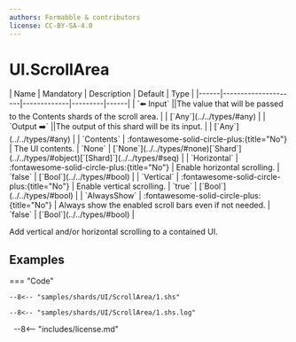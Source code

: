 ```yaml
---
authors: Formabble & contributors
license: CC-BY-SA-4.0
---
```



# UI.ScrollArea

<div class="sh-parameters" markdown="1">
| Name | Mandatory | Description | Default | Type |
|------|---------------------|-------------|---------|------|
| `⬅️ Input` ||The value that will be passed to the Contents shards of the scroll area. | | [`Any`](../../types/#any) |
| `Output ➡️` ||The output of this shard will be its input. | | [`Any`](../../types/#any) |
| `Contents` | :fontawesome-solid-circle-plus:{title="No"}  | The UI contents. | `None` | [`None`](../../types/#none)[`Shard`](../../types/#object)[`[Shard]`](../../types/#seq) |
| `Horizontal` | :fontawesome-solid-circle-plus:{title="No"}  | Enable horizontal scrolling. | `false` | [`Bool`](../../types/#bool) |
| `Vertical` | :fontawesome-solid-circle-plus:{title="No"}  | Enable vertical scrolling. | `true` | [`Bool`](../../types/#bool) |
| `AlwaysShow` | :fontawesome-solid-circle-plus:{title="No"}  | Always show the enabled scroll bars even if not needed. | `false` | [`Bool`](../../types/#bool) |

</div>

Add vertical and/or horizontal scrolling to a contained UI.

## Examples

=== "Code"

  ```x86asm linenums="1"
  --8<-- "samples/shards/UI/ScrollArea/1.shs"
  ```

  ```
  --8<-- "samples/shards/UI/ScrollArea/1.shs.log"
  ```
&nbsp;
--8<-- "includes/license.md"

